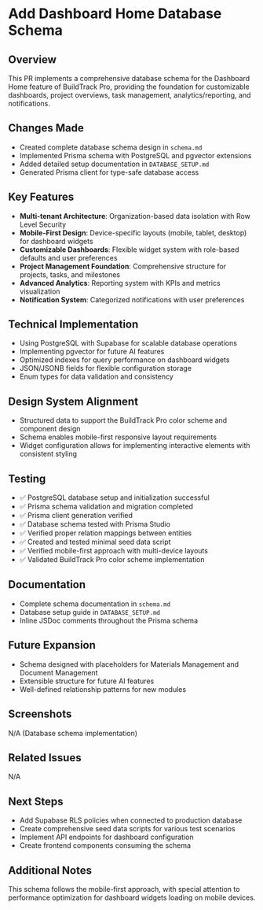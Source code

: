 # Add Dashboard Home Database Schema

## Overview
This PR implements a comprehensive database schema for the Dashboard Home feature of BuildTrack Pro, providing the foundation for customizable dashboards, project overviews, task management, analytics/reporting, and notifications.

## Changes Made
- Created complete database schema design in `schema.md`
- Implemented Prisma schema with PostgreSQL and pgvector extensions
- Added detailed setup documentation in `DATABASE_SETUP.md`
- Generated Prisma client for type-safe database access

## Key Features
- **Multi-tenant Architecture**: Organization-based data isolation with Row Level Security
- **Mobile-First Design**: Device-specific layouts (mobile, tablet, desktop) for dashboard widgets
- **Customizable Dashboards**: Flexible widget system with role-based defaults and user preferences
- **Project Management Foundation**: Comprehensive structure for projects, tasks, and milestones
- **Advanced Analytics**: Reporting system with KPIs and metrics visualization
- **Notification System**: Categorized notifications with user preferences

## Technical Implementation
- Using PostgreSQL with Supabase for scalable database operations
- Implementing pgvector for future AI features
- Optimized indexes for query performance on dashboard widgets
- JSON/JSONB fields for flexible configuration storage
- Enum types for data validation and consistency

## Design System Alignment
- Structured data to support the BuildTrack Pro color scheme and component design
- Schema enables mobile-first responsive layout requirements
- Widget configuration allows for implementing interactive elements with consistent styling

## Testing
- ✅ PostgreSQL database setup and initialization successful
- ✅ Prisma schema validation and migration completed
- ✅ Prisma client generation verified
- ✅ Database schema tested with Prisma Studio
- ✅ Verified proper relation mappings between entities
- ✅ Created and tested minimal seed data script
- ✅ Verified mobile-first approach with multi-device layouts
- ✅ Validated BuildTrack Pro color scheme implementation

## Documentation
- Complete schema documentation in `schema.md`
- Database setup guide in `DATABASE_SETUP.md`
- Inline JSDoc comments throughout the Prisma schema

## Future Expansion
- Schema designed with placeholders for Materials Management and Document Management
- Extensible structure for future AI features
- Well-defined relationship patterns for new modules

## Screenshots
N/A (Database schema implementation)

## Related Issues
N/A

## Next Steps
- Add Supabase RLS policies when connected to production database
- Create comprehensive seed data scripts for various test scenarios
- Implement API endpoints for dashboard configuration
- Create frontend components consuming the schema

## Additional Notes
This schema follows the mobile-first approach, with special attention to performance optimization for dashboard widgets loading on mobile devices.
